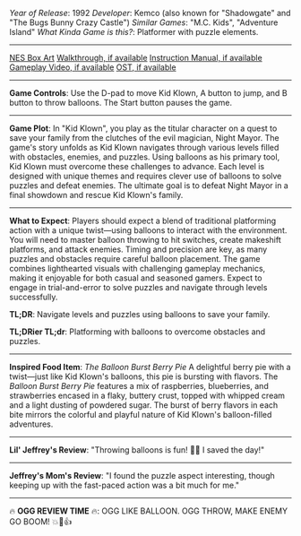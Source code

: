 *Year of Release*: 1992
*Developer*: Kemco (also known for "Shadowgate" and "The Bugs Bunny Crazy Castle")
*Similar Games*: "M.C. Kids", "Adventure Island"
*What Kinda Game is this?*: Platformer with puzzle elements.

---
[NES Box Art](https://www.google.com/search?tbm=isch&q=NES+Box+Art+Kid+Klown) 
[Walkthrough, if available](https://www.google.com/search?q=Walkthrough+NES+Kid+Klown)
[Instruction Manual, if available](https://www.google.com/search?q=NES+Instruction+Manual+Kid+Klown)
[Gameplay Video, if available](https://www.youtube.com/results?search_query=gameplay+NES+Kid+Klown) 
[OST, if available](https://www.youtube.com/results?search_query=OST+NES+Kid+Klown)

- - -
**Game Controls**:
Use the D-pad to move Kid Klown, A button to jump, and B button to throw balloons. The Start button pauses the game.

- - -
**Game Plot**: 
In "Kid Klown", you play as the titular character on a quest to save your family from the clutches of the evil magician, Night Mayor. The game's story unfolds as Kid Klown navigates through various levels filled with obstacles, enemies, and puzzles. Using balloons as his primary tool, Kid Klown must overcome these challenges to advance. Each level is designed with unique themes and requires clever use of balloons to solve puzzles and defeat enemies. The ultimate goal is to defeat Night Mayor in a final showdown and rescue Kid Klown's family.

- - -
**What to Expect**: 
Players should expect a blend of traditional platforming action with a unique twist—using balloons to interact with the environment. You will need to master balloon throwing to hit switches, create makeshift platforms, and attack enemies. Timing and precision are key, as many puzzles and obstacles require careful balloon placement. The game combines lighthearted visuals with challenging gameplay mechanics, making it enjoyable for both casual and seasoned gamers. Expect to engage in trial-and-error to solve puzzles and navigate through levels successfully.

**TL;DR**:
Navigate levels and puzzles using balloons to save your family.

**TL;DRier TL;dr**: 
Platforming with balloons to overcome obstacles and puzzles.

---
**Inspired Food Item**: *The Balloon Burst Berry Pie*
A delightful berry pie with a twist—just like Kid Klown's balloons, this pie is bursting with flavors. The *Balloon Burst Berry Pie* features a mix of raspberries, blueberries, and strawberries encased in a flaky, buttery crust, topped with whipped cream and a light dusting of powdered sugar. The burst of berry flavors in each bite mirrors the colorful and playful nature of Kid Klown's balloon-filled adventures.

---
**Lil' Jeffrey's Review**: "Throwing balloons is fun! 🎈😄 I saved the day!"

---
**Jeffrey's Mom's Review**: "I found the puzzle aspect interesting, though keeping up with the fast-paced action was a bit much for me."

---
🔥 **OGG REVIEW TIME** 🔥: OGG LIKE BALLOON. OGG THROW, MAKE ENEMY GO BOOM! 💥🎈👍